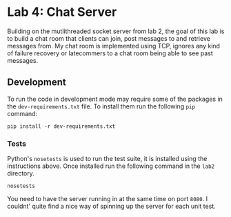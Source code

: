 Lab 4: Chat Server
==========

Building on the mutlithreaded socket server from lab 2, the goal of this lab is to build a chat room that clients can join, post messages to and retrieve messages from. My chat room is implemented using TCP, ignores any kind of failure recovery or latecommers to a chat room being able to see past messages.

## Development
To run the code in development mode may require some of the packages in the `dev-requirements.txt` file. To install them run the following `pip` command:

`pip install -r dev-requirements.txt`

### Tests
Python's `nosetests` is used to run the test suite, it is installed using the instructions above. Once installed run the following command in the `lab2` directory.

`nosetests`

You need to have the server running in at the same time on port `8080`. I couldnt' quite find a nice way of spinning up the server for each unit test.